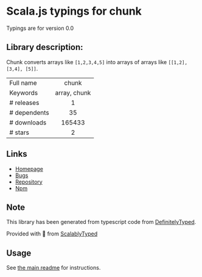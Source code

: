 
# Scala.js typings for chunk

Typings are for version 0.0

## Library description:
Chunk converts arrays like `[1,2,3,4,5]` into arrays of arrays like `[[1,2], [3,4], [5]]`.

|                    |                 |
| ------------------ | :-------------: |
| Full name          | chunk |
| Keywords           | array, chunk |
| # releases         | 1 |
| # dependents       | 35 |
| # downloads        | 165433 |
| # stars            | 2 |

## Links
- [Homepage](https://github.com/ryancole/chunk)
- [Bugs](https://github.com/ryancole/chunk/issues)
- [Repository](https://github.com/ryancole/chunk)
- [Npm](https://www.npmjs.com/package/chunk)
    


## Note
This library has been generated from typescript code from [DefinitelyTyped](https://definitelytyped.org).

Provided with :purple_heart: from [ScalablyTyped](https://github.com/oyvindberg/ScalablyTyped)

## Usage
See [the main readme](../../readme.md) for instructions.


